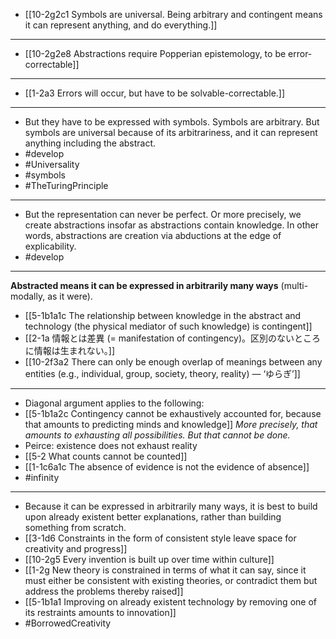 - [[10-2g2c1 Symbols are universal. Being arbitrary and contingent means it can represent anything, and do everything.]]
---
- [[10-2g2e8 Abstractions require Popperian epistemology, to be error-correctable]]
---
- [[1-2a3 Errors will occur, but have to be solvable-correctable.]]
---
- But they have to be expressed with symbols. Symbols are arbitrary. But symbols are universal because of its arbitrariness, and it can represent anything including the abstract.
- #develop
- #Universality
- #symbols
- #TheTuringPrinciple
---
- But the representation can never be perfect. Or more precisely, we create abstractions insofar as abstractions contain knowledge. In other words, abstractions are creation via abductions at the edge of explicability.
- #develop
---
**Abstracted means it can be expressed in arbitrarily many ways** (multi-modally, as it were).
- [[5-1b1a1c The relationship between knowledge in the abstract and technology (the physical mediator of such knowledge) is contingent]]
- [[2-1a 情報とは差異 (= manifestation of contingency)。区別のないところに情報は生まれない。]]
- [[10-2f3a2 There can only be enough overlap of meanings between any entities (e.g., individual, group, society, theory, reality) — ‘ゆらぎ’]]
---
- Diagonal argument applies to the following:
- [[5-1b1a2c Contingency cannot be exhaustively accounted for, because that amounts to predicting minds and knowledge]]
*More precisely, that amounts to exhausting all possibilities. But that cannot be done.*
- Peirce: existence does not exhaust reality
- [[5-2 What counts cannot be counted]]
- [[1-1c6a1c The absence of evidence is not the evidence of absence]]
- #infinity
---
- Because it can be expressed in arbitrarily many ways, it is best to build upon already existent better explanations, rather than building something from scratch.
- [[3-1d6 Constraints in the form of consistent style leave space for creativity and progress]]
- [[10-2g5 Every invention is built up over time within culture]]
- [[1-2g New theory is constrained in terms of what it can say, since it must either be consistent with existing theories, or contradict them but address the problems thereby raised]]
- [[5-1b1a1 Improving on already existent technology by removing one of its restraints amounts to innovation]]
- #BorrowedCreativity
